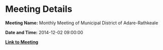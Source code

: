 # Meeting Details

**Meeting Name:** Monthly Meeting of Municipal District of Adare-Rathkeale

**Date and Time:** 2014-12-02 09:00:00

**[Link to Meeting](https://www.limerick.ie/council/whats-on/monthly-meeting-municipal-district-adare-rathkeale-14)**
